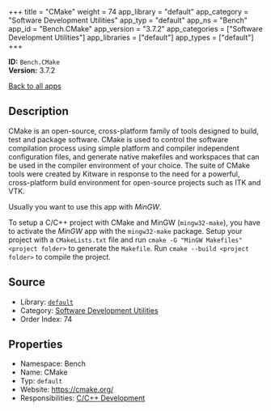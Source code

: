 ﻿+++
title = "CMake"
weight = 74
app_library = "default"
app_category = "Software Development Utilities"
app_typ = "default"
app_ns = "Bench"
app_id = "Bench.CMake"
app_version = "3.7.2"
app_categories = ["Software Development Utilities"]
app_libraries = ["default"]
app_types = ["default"]
+++

**ID:** `Bench.CMake`  
**Version:** 3.7.2  
<!--more-->

[Back to all apps](/apps/)

## Description
CMake is an open-source, cross-platform family of tools designed to build,
test and package software. CMake is used to control the software compilation process
using simple platform and compiler independent configuration files, and generate native
makefiles and workspaces that can be used in the compiler environment of your choice.
The suite of CMake tools were created by Kitware in response to the need for a powerful,
cross-platform build environment for open-source projects such as ITK and VTK.

Usually you want to use this app with _MinGW_.

To setup a C/C++ project with CMake and MinGW (`mingw32-make`), you have to activate the _MinGW_ app with the `mingw32-make` package.
Setup your project with a `CMakeLists.txt` file and run `cmake -G "MinGW Makefiles" <project folder>` to generate the `Makefile`. Run `cmake --build <project folder>` to compile the project.

## Source

* Library: [`default`](/app_libraries/default)
* Category: [Software Development Utilities](/app_categories/software-development-utilities)
* Order Index: 74

## Properties

* Namespace: Bench
* Name: CMake
* Typ: `default`
* Website: <https://cmake.org/>
* Responsibilities: [C/C++ Development](/apps/Bench.Group.CppDevelopment)

